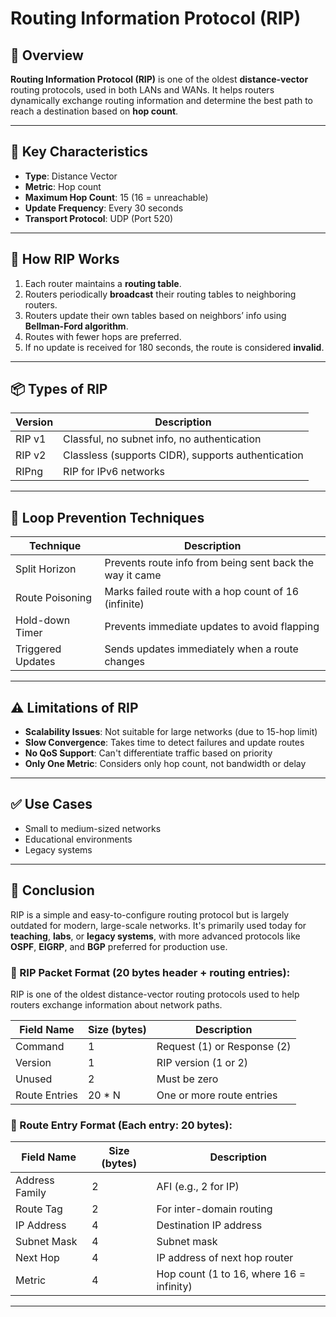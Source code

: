# Routing Information Protocol (RIP)

## 🧠 Overview

**Routing Information Protocol (RIP)** is one of the oldest **distance-vector** routing protocols, used in both LANs and WANs. It helps routers dynamically exchange routing information and determine the best path to reach a destination based on **hop count**.

---

## 📌 Key Characteristics

- **Type**: Distance Vector
- **Metric**: Hop count
- **Maximum Hop Count**: 15 (16 = unreachable)
- **Update Frequency**: Every 30 seconds
- **Transport Protocol**: UDP (Port 520)

---

## 🧰 How RIP Works

1. Each router maintains a **routing table**.
2. Routers periodically **broadcast** their routing tables to neighboring routers.
3. Routers update their own tables based on neighbors’ info using **Bellman-Ford algorithm**.
4. Routes with fewer hops are preferred.
5. If no update is received for 180 seconds, the route is considered **invalid**.

---

## 📦 Types of RIP

| Version | Description                          |
|---------|--------------------------------------|
| RIP v1  | Classful, no subnet info, no authentication |
| RIP v2  | Classless (supports CIDR), supports authentication |
| RIPng   | RIP for IPv6 networks                |

---

## 🔐 Loop Prevention Techniques

| Technique         | Description                                       |
|------------------|---------------------------------------------------|
| Split Horizon     | Prevents route info from being sent back the way it came |
| Route Poisoning   | Marks failed route with a hop count of 16 (infinite) |
| Hold-down Timer   | Prevents immediate updates to avoid flapping     |
| Triggered Updates | Sends updates immediately when a route changes   |

---

## ⚠️ Limitations of RIP

- **Scalability Issues**: Not suitable for large networks (due to 15-hop limit)
- **Slow Convergence**: Takes time to detect failures and update routes
- **No QoS Support**: Can't differentiate traffic based on priority
- **Only One Metric**: Considers only hop count, not bandwidth or delay

---

## ✅ Use Cases

- Small to medium-sized networks
- Educational environments
- Legacy systems

---

## 📖 Conclusion

RIP is a simple and easy-to-configure routing protocol but is largely outdated for modern, large-scale networks. It's primarily used today for **teaching**, **labs**, or **legacy systems**, with more advanced protocols like **OSPF**, **EIGRP**, and **BGP** preferred for production use.



### 📄 RIP Packet Format (20 bytes header + routing entries):
RIP is one of the oldest distance-vector routing protocols used to help routers exchange information about network paths.

| Field Name     | Size (bytes) | Description                            |
|----------------|--------------|----------------------------------------|
| Command        | 1            | Request (1) or Response (2)            |
| Version        | 1            | RIP version (1 or 2)                   |
| Unused         | 2            | Must be zero                           |
| Route Entries  | 20 * N       | One or more route entries              |

### 📄 Route Entry Format (Each entry: 20 bytes):

| Field Name     | Size (bytes) | Description                            |
|----------------|--------------|----------------------------------------|
| Address Family | 2            | AFI (e.g., 2 for IP)                   |
| Route Tag      | 2            | For inter-domain routing               |
| IP Address     | 4            | Destination IP address                 |
| Subnet Mask    | 4            | Subnet mask                           |
| Next Hop       | 4            | IP address of next hop router         |
| Metric         | 4            | Hop count (1 to 16, where 16 = infinity)|

---